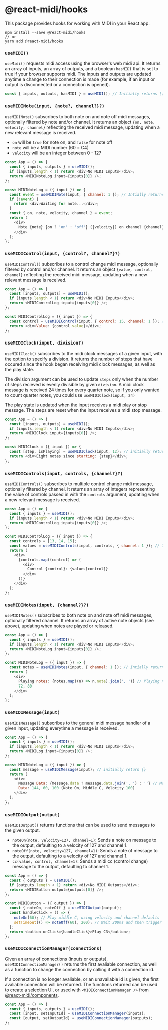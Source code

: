 # @react-midi/hooks

This package provides hooks for working with MIDI in your React app.

```
npm install --save @react-midi/hooks
// or
yarn add @react-midi/hooks
```

### `useMIDI()`

`useMidi()` requests midi access using the browser's web midi api.
It returns an array of inputs, an array of outputs, and a boolean `hasMIDI` that is set to true if your browser supports midi. The inputs and outputs are updated anytime a change to their connection is made (for example, if an input or output is disconnected or a connection is opened).

```js
const { inputs, outputs, hasMIDI } = useMIDI(); // Initially returns [[], []]
```

### `useMIDINote(input, {note?, channel?}?)`

`useMIDINote()` subscribes to both note on and note off midi messages, optionally filtered by note and/or channel.
It returns an object `{on, note, velocity, channel}` reflecting the received midi message, updating when a new relevant message is received.

- `on` will be `true` for note on, and `false` for note off
- `note` will be a MIDI number (60 = C4)
- `velocity` will be an integer between 0 - 127

```js
const App = () => {
  const { inputs, outputs } = useMIDI();
  if (inputs.length < 1) return <div>No MIDI Inputs</div>;
  return <MIDINoteLog input={inputs[0]} />;
};

const MIDINoteLog = ({ input }) => {
  const event = useMIDINote(input, { channel: 1 }); // Intially returns undefined
  if (!event) {
    return <div>Waiting for note...</div>;
  }
  const { on, note, velocity, channel } = event;
  return (
    <div>
      Note {note} {on ? 'on' : 'off'} ({velocity}) on channel {channel}
    </div>
  );
};
```

### `useMIDIControl(input, {control?, channel?}?)`

`useMIDIControl()` subscribes to a control change midi message, optionally filtered by control and/or channel.
It returns an object `{value, control, channel}` reflecting the received midi message, updating when a new relevant message is received.

```js
const App = () => {
  const [inputs, outputs] = useMIDI();
  if (inputs.length < 1) return <div>No MIDI Inputs</div>;
  return <MIDIControlLog input={inputs[0]} />;
};

const MIDIControlLog = ({ input }) => {
  const control = useMIDIControl(input, { control: 15, channel: 1 }); // Initially returns {value: 0, control, channel}
  return <div>Value: {control.value}</div>;
};
```

### `useMIDIClock(input, division?)`

`useMIDIClock()` subscribes to the midi clock messages of a given input, with the option to specify a division.
It returns the number of steps that have occured since the hook began receiving midi clock messages, as well as the play state.

The division argument can be used to update `steps` only when the number of steps recieved is evenly divisible by given `division`.
A midi clock message is received 24 times for every quarter note, so if you only wanted to count quarter notes, you could use `useMIDIClock(input, 24)`

The play state is updated when the input receives a midi play or stop message.
The steps are reset when the input receives a midi stop message.

```js
const App = () => {
  const [inputs, outputs] = useMIDI();
  if (inputs.length < 1) return <div>No MIDI Inputs</div>;
  return <MIDIClock input={inputs[0]} />;
};

const MIDIClock = ({ input }) => {
  const [step, isPlaying] = useMIDIClock(input, 12); // initially return [0, false]
  return <div>Eight notes since starting: {step}</div>;
};
```

### `useMIDIControls(input, controls, {channel?}?)`

`useMIDIControls()` subscribes to multiple control change midi message, optionally filtered by channel.
It returns an array of integers representing the value of controls passed in with the `controls` argument, updating when a new relevant message is received.

```js
const App = () => {
  const { inputs } = useMIDI();
  if (inputs.length < 1) return <div>No MIDI Inputs</div>;
  return <MIDIControlLog input={inputs[0]} />;
};

const MIDIControlLog = ({ input }) => {
  const controls = [13, 14, 15];
  const values = useMIDIControls(input, controls, { channel: 1 }); // Intially returns [0, 0, 0]
  return (
    <div>
      {controls.map((control) => (
        <div>
          Control {control}: {values[control]}
        </div>
      ))}
    </div>
  );
};
```

### `useMIDINotes(input, {channel?}?)`

`useMIDINotes()` subscribes to both note on and note off midi messages, optionally filtered channel.
It returns an array of active note objects (see above), updating when notes are played or released.

```js
const App = () => {
  const { inputs } = useMIDI();
  if (inputs.length < 1) return <div>No MIDI Inputs</div>;
  return <MIDINoteLog input={inputs[0]} />;
};

const MIDINoteLog = ({ input }) => {
  const notes = useMIDINotes(input, { channel: 1 }); // Intially returns []
  return (
    <div>
      Playing notes: {notes.map((n) => n.note).join(', ')} // Playing notes: 60,
      72, 80
    </div>
  );
};
```

### `useMIDIMessage(input)`

`useMIDIMessage()` subscribes to the general midi message handler of a given input, updating everytime a message is received.

```js
const App = () => {
  const { inputs } = useMIDI();
  if (inputs.length < 1) return <div>No MIDI Inputs</div>;
  return <MIDILog input={inputs[0]} />;
};

const MIDINoteLog = ({ input }) => {
  const message = useMIDIMessage(input); // initially return {}
  return (
    <div>
      Message Data: {message.data ? message.data.join(', ') : ''} // Message
      Data: 144, 60, 100 (Note On, Middle C, Velocity 100)
    </div>
  );
};
```

### `useMIDIOutput(output)`

`useMIDIOutput()` returns functions that can be used to send messages to the given output.

- `noteOn(note, velocity=127, channel=1)`: Sends a note on message to the output, defaulting to a velocity of 127 and channel 1.
- `noteOff(note, velocity=127, channel=1)`: Sends a note of message to the output, defaulting to a velocity of 127 and channel 1.
- `cc(value, control, channel=1)`: Sends a midi cc (control change) message to the output, defaulting to channel 1.

```js
const App = () => {
  const { outputs } = useMIDI();
  if (outputs.length < 1) return <div>No MIDI Outputs</div>;
  return <MIDIButton output={outputs[0]} />;
};

const MIDIButton = ({ output }) => {
  const { noteOn, noteOff } = useMIDIOutput(output);
  const handleClick = () => {
    noteOn(60); // Play middle C, using velocity and channel defaults
    setTimeout(() => noteOff(60), 200); // Wait 200ms and then trigger note off.
  };
  return <button onClick={handleClick}>Play C3</button>;
};
```

### `useMIDIConnectionManager(connections)`

Given an array of connections (inputs or outputs), `useMIDIConnectionManager()` returns the first avaliable connection, as well as a function to change the connection by calling it with a connection id.

If a connection is no longer avaliable, or an unavailable id is given, the first avaliable connection will be returned.
The functions returned can be used to create a selection UI, or used with `<MIDIConnectionManager />` from [@react-midi/components](https://github.com/nickroberts404/react-midi-components).

```js
const App = () => {
  const { inputs, outputs } = useMIDI();
  const [input, setInputId] = useMIDIConnectionManager(inputs);
  const [output, setOutputId] = useMIDIConnectionManager(outputs);
};
```
